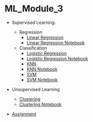 # ML_Module_3

- Supervised Learning:
   - Regression
        - [Linear Regression](Linear-regression.md)
        - [Linear Regression Notebook](Linear-regression.ipynb)
   - Classification
	 - [Logistic Regression](LogisticRegression.md)
	 - [Logistic Regression Notebook](LogisticRegression.ipynb)
	 - [KNN](https://github.com/Learn-Write-Repeat/ml/blob/main/K-Nearest%20Neighbors/Ankur_ML_KNN.md) 
	 - [KNN Notebook](https://github.com/Learn-Write-Repeat/ml/blob/main/K-Nearest%20Neighbors/Ankur_ML_KNN.ipynb)
	 - [SVM](https://github.com/Learn-Write-Repeat/Open-contributions/blob/master/Sagar_ML_Support_Vector_Machine.md)
	 - [SVM Notebook](https://github.com/Learn-Write-Repeat/Open-contributions/blob/master/Sagar_ML_Support_Vector_Machine.ipynb)
       
- Unsupervised Learning
	- [Clustering](Clustering.md)
	- [Clustering Notebook](https://github.com/Learn-Write-Repeat/ml/blob/main/Clustering/SharathChandrika_ML_clustering.ipynb) 
- [Assignment](Assignment.md)
